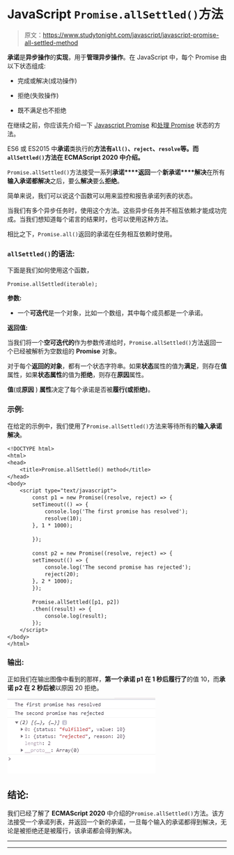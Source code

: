 # JavaScript `Promise.allSettled()`方法

> 原文：<https://www.studytonight.com/javascript/javascript-promise-all-settled-method>

**承诺**是**异步操作**的**实现**，用于**管理异步操作**。在 JavaScript 中，每个 Promise 由以下状态组成:

*   完成或解决(成功操作)

*   拒绝(失败操作)

*   既不满足也不拒绝

在继续之前，你应该先介绍一下 [Javascript Promise](https://www.studytonight.com/post/understanding-promises-in-javascript-for-beginners) 和[处理 Promise](https://www.studytonight.com/post/prototype-methods-for-promise-in-javascript-with-examples) 状态的方法。

ES6 或 ES2015 中**承诺**类执行的**方法有`all()`、`reject`、`resolve`等。而`allSettled()`方法在 **ECMAScript 2020** 中介绍。**

`Promise.allSettled()`方法接受一系列**承诺****返回**一个**新承诺****解决**在所有**输入承诺都解决**之后，要么**解决**要么**拒绝**。

简单来说，我们可以说这个函数可以用来监控和报告承诺列表的状态。

当我们有多个异步任务时，使用这个方法。这些异步任务并不相互依赖才能成功完成。当我们想知道每个诺言的结果时，也可以使用这种方法。

相比之下，`Promise.all()`返回的承诺在任务相互依赖时使用。

### `allSettled()`的语法:

下面是我们如何使用这个函数，

```
Promise.allSettled(iterable);
```

**参数:**

*   一个**可迭代**是一个对象，比如一个数组，其中每个成员都是一个承诺。

**返回值:**

当我们将一个**空可迭代的**作为参数传递给时，`Promise.allSettled()`方法返回一个已经被解析为空数组的 **Promise** 对象。

对于每个**返回的对象**，都有一个状态字符串。如果**状态**属性的值为**满足**，则存在**值**属性，如果**状态属性**的值为**拒绝**，则存在**原因**属性。

**值**(或**原因** ) **属性**决定了每个承诺是否被**履行(或拒绝)**。

### 示例:

在给定的示例中，我们使用了`Promise.allSettled()`方法来等待所有的**输入承诺解决**。

```
<!DOCTYPE html>
<html>
<head>
	<title>Promise.allSettled() method</title>
</head>
<body>
	<script type="text/javascript">
		const p1 = new Promise((resolve, reject) => {
		setTimeout(() => {
		    console.log('The first promise has resolved');
		    resolve(10);
		}, 1 * 1000);

		});

		const p2 = new Promise((resolve, reject) => {
		setTimeout(() => {
		    console.log('The second promise has rejected');
		    reject(20);
		}, 2 * 1000);
		});

		Promise.allSettled([p1, p2])
		.then((result) => {
		    console.log(result);
		});
	</script>
</body>
</html>
```

### 输出:

正如我们在输出图像中看到的那样，**第一个承诺 p1** **在 1 秒后履行了**的值 10，而**承诺 p2 在 2 秒后被**以原因 20 拒绝。

![Using Promise.allSettled method](img/b43591d0bb1cfd71450cf34355244601.png)

## 结论:

我们已经了解了 **ECMAScript 2020** 中介绍的`Promise.allSettled()`方法。该方法接受一个承诺列表，并返回一个新的承诺，一旦每个输入的承诺都得到解决，无论是被拒绝还是被履行，该承诺都会得到解决。

* * *

* * *